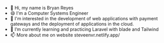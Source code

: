 - 👋 Hi, my name is Bryan Reyes
- 😄 I'm a Computer Systems Engineer
- 👀 I'm interested in the development of web applications with payment gateways and the deployment of applications in the cloud.
- 🌱 I’m currently learning and practicing Laravel with blade and Tailwind
- 📫 More about me on website steveenvr.netlify.app/ 
